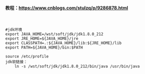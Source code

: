 #### 教程：https://www.cnblogs.com/stulzq/p/9286878.html

​	

	#jdk环境
	export JAVA_HOME=/wst/soft/jdk/jdk1.8.0_212
	export JRE_HOME=${JAVA_HOME}/jre
	export CLASSPATH=.:${JAVA_HOME}/lib:${JRE_HOME}/lib
	export PATH=${JAVA_HOME}/bin:$PATH
	
	source /etc/profile
	jdk软链接：
		ln -s /wst/soft/jdk/jdk1.8.0_212/bin/java /usr/bin/java
